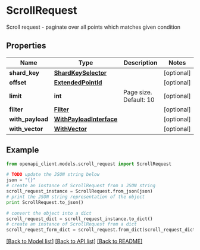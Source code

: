 # ScrollRequest

Scroll request - paginate over all points which matches given condition

## Properties
Name | Type | Description | Notes
------------ | ------------- | ------------- | -------------
**shard_key** | [**ShardKeySelector**](ShardKeySelector.md) |  | [optional] 
**offset** | [**ExtendedPointId**](ExtendedPointId.md) |  | [optional] 
**limit** | **int** | Page size. Default: 10 | [optional] 
**filter** | [**Filter**](Filter.md) |  | [optional] 
**with_payload** | [**WithPayloadInterface**](WithPayloadInterface.md) |  | [optional] 
**with_vector** | [**WithVector**](WithVector.md) |  | [optional] 

## Example

```python
from openapi_client.models.scroll_request import ScrollRequest

# TODO update the JSON string below
json = "{}"
# create an instance of ScrollRequest from a JSON string
scroll_request_instance = ScrollRequest.from_json(json)
# print the JSON string representation of the object
print ScrollRequest.to_json()

# convert the object into a dict
scroll_request_dict = scroll_request_instance.to_dict()
# create an instance of ScrollRequest from a dict
scroll_request_form_dict = scroll_request.from_dict(scroll_request_dict)
```
[[Back to Model list]](../README.md#documentation-for-models) [[Back to API list]](../README.md#documentation-for-api-endpoints) [[Back to README]](../README.md)


